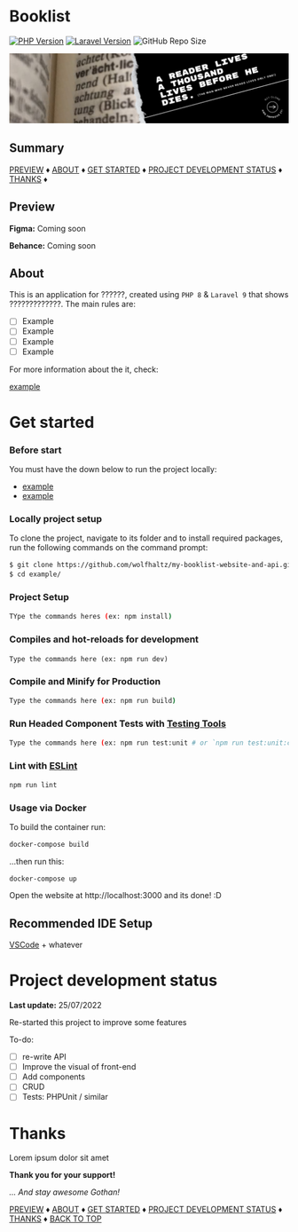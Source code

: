 # Booklist

[![PHP Version](https://img.shields.io/badge/PHP-8.0.2-blue.svg)](https://www.php.net)
[![Laravel Version](https://img.shields.io/badge/Laravel-9.19-red.svg)](https://laravel.com/)
![GitHub Repo Size](https://img.shields.io/github/repo-size/wolfhaltz/my-booklist-website-and-api)

<img src="booklist.png" alt="banner" />

## Summary

[PREVIEW](#Preview) &diams; [ABOUT](#About) &diams; [GET STARTED](#Get-started) &diams; [PROJECT DEVELOPMENT STATUS](#Project-development-status) &diams; [THANKS](#Thanks) &diams;

## Preview

__Figma:__
Coming soon

__Behance:__
Coming soon

<put some cool gif here>

## About

This is an application for ??????, created using `PHP 8` & `Laravel 9` that shows ?????????????.
The main rules are:

- [ ] Example
- [ ] Example
- [ ] Example
- [ ] Example

For more information about the it, check:

<a href="https://some-link-here" target="_blank">example</a>

# Get started

### Before start
  
You must have the down below to run the project locally:

- <a href="#">example</a>
- <a href="#">example</a>

### Locally project setup

To clone the project, navigate to its folder and to install required packages, run the following commands on the command prompt:

```sh
$ git clone https://github.com/wolfhaltz/my-booklist-website-and-api.git
$ cd example/
```
  
### Project Setup

```sh
TYpe the commands heres (ex: npm install)
```

### Compiles and hot-reloads for development
```
Type the commands here (ex: npm run dev)
```
  
### Compile and Minify for Production

```sh
Type the commands here (ex: npm run build)
```
  
### Run Headed Component Tests with [Testing Tools](https://tool-link)

```sh
Type the commands here (ex: npm run test:unit # or `npm run test:unit:ci` for headless testing)
```

### Lint with [ESLint](https://eslint.org/)

```sh
npm run lint
```
  
### Usage via Docker

To build the container run:

```sh
docker-compose build 
```

...then run this:

```
docker-compose up
```

Open the website at http://localhost:3000 and its done! :D

## Recommended IDE Setup

[VSCode](https://code.visualstudio.com/) + whatever
  
# Project development status
__Last update:__ 25/07/2022

Re-started this project to improve some features

To-do:

- [ ] re-write API
- [ ] Improve the visual of front-end
- [ ] Add components
- [ ] CRUD
- [ ] Tests: PHPUnit / similar

# Thanks

Lorem ipsum dolor sit amet

__Thank you for your support!__

_... And stay awesome Gothan!_
  
[PREVIEW](#Preview) &diams; [ABOUT](#About) &diams; [GET STARTED](#Get-started) &diams; [PROJECT DEVELOPMENT STATUS](#Project-development-status) &diams; [THANKS](#Thanks) &diams; [BACK TO TOP](#Project-name-here)
